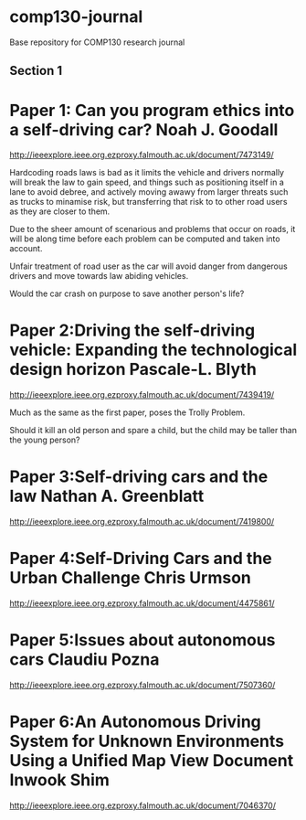 # comp130-journal
Base repository for COMP130 research journal

## Section 1


# Paper 1: Can you program ethics into a self-driving car? Noah J. Goodall 
http://ieeexplore.ieee.org.ezproxy.falmouth.ac.uk/document/7473149/

Hardcoding roads laws is bad as it limits the vehicle and drivers normally will break the law to gain speed, and things such as positioning itself in a lane to avoid debree, and actively moving awawy from larger threats such as trucks to minamise risk, but transferring that risk to to other road users as they are closer to them. 

Due to the sheer amount of scenarious and problems that occur on roads, it will be  along time before each problem can be computed and taken into account.

Unfair treatment of road user as the car will avoid danger from dangerous drivers and move towards law abiding vehicles.

Would the car crash on purpose to save another person's life? 

# Paper 2:Driving the self-driving vehicle: Expanding the technological design horizon Pascale-L. Blyth
http://ieeexplore.ieee.org.ezproxy.falmouth.ac.uk/document/7439419/

Much as the same as the first paper, poses the Trolly Problem.

Should it kill an old person and spare a child, but the child may be taller than the young person? 

# Paper 3:Self-driving cars and the law Nathan A. Greenblatt
http://ieeexplore.ieee.org.ezproxy.falmouth.ac.uk/document/7419800/

# Paper 4:Self-Driving Cars and the Urban Challenge Chris Urmson
http://ieeexplore.ieee.org.ezproxy.falmouth.ac.uk/document/4475861/

# Paper 5:Issues about autonomous cars Claudiu Pozna                
http://ieeexplore.ieee.org.ezproxy.falmouth.ac.uk/document/7507360/

# Paper 6:An Autonomous Driving System for Unknown Environments Using a Unified Map View Document Inwook Shim
http://ieeexplore.ieee.org.ezproxy.falmouth.ac.uk/document/7046370/
